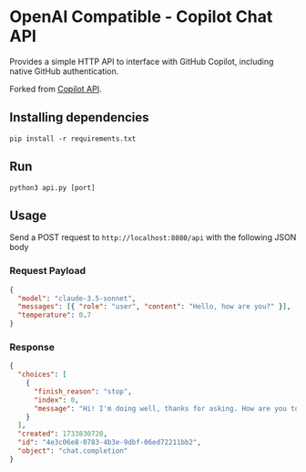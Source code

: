 # OpenAI Compatible - Copilot Chat API

Provides a simple HTTP API to interface with GitHub Copilot, including native GitHub authentication.

Forked from [Copilot API](https://github.com/B00TK1D/copilot-api).

## Installing dependencies

`pip install -r requirements.txt`

## Run

`python3 api.py [port]`

## Usage

Send a POST request to `http://localhost:8080/api` with the following JSON body

### Request Payload

```json
{
  "model": "claude-3.5-sonnet",
  "messages": [{ "role": "user", "content": "Hello, how are you?" }],
  "temperature": 0.7
}
```

### Response

```json
{
  "choices": [
    {
      "finish_reason": "stop",
      "index": 0,
      "message": "Hi! I'm doing well, thanks for asking. How are you today?"
    }
  ],
  "created": 1733830720,
  "id": "4e3c06e8-0783-4b3e-9dbf-06ed72211bb2",
  "object": "chat.completion"
}
```
